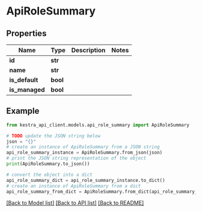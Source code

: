 # ApiRoleSummary


## Properties

Name | Type | Description | Notes
------------ | ------------- | ------------- | -------------
**id** | **str** |  | 
**name** | **str** |  | 
**is_default** | **bool** |  | 
**is_managed** | **bool** |  | 

## Example

```python
from kestra_api_client.models.api_role_summary import ApiRoleSummary

# TODO update the JSON string below
json = "{}"
# create an instance of ApiRoleSummary from a JSON string
api_role_summary_instance = ApiRoleSummary.from_json(json)
# print the JSON string representation of the object
print(ApiRoleSummary.to_json())

# convert the object into a dict
api_role_summary_dict = api_role_summary_instance.to_dict()
# create an instance of ApiRoleSummary from a dict
api_role_summary_from_dict = ApiRoleSummary.from_dict(api_role_summary_dict)
```
[[Back to Model list]](../README.md#documentation-for-models) [[Back to API list]](../README.md#documentation-for-api-endpoints) [[Back to README]](../README.md)


